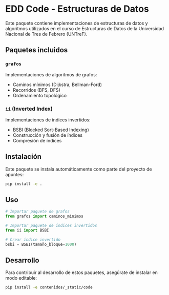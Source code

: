 # EDD Code - Estructuras de Datos

Este paquete contiene implementaciones de estructuras de datos y algoritmos utilizados en el curso de Estructuras de Datos de la Universidad Nacional de Tres de Febrero (UNTreF).

## Paquetes incluidos

### `grafos`
Implementaciones de algoritmos de grafos:
- Caminos mínimos (Dijkstra, Bellman-Ford)
- Recorridos (BFS, DFS)
- Ordenamiento topológico

### `ii` (Inverted Index)
Implementaciones de índices invertidos:
- BSBI (Blocked Sort-Based Indexing)
- Construcción y fusión de índices
- Compresión de índices

## Instalación

Este paquete se instala automáticamente como parte del proyecto de apuntes:

```bash
pip install -e .
```

## Uso

```python
# Importar paquete de grafos
from grafos import caminos_minimos

# Importar paquete de índices invertidos
from ii import BSBI

# Crear índice invertido
bsbi = BSBI(tamaño_bloque=1000)
```

## Desarrollo

Para contribuir al desarrollo de estos paquetes, asegúrate de instalar en modo editable:

```bash
pip install -e contenidos/_static/code
```
